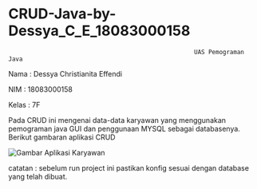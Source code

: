 # CRUD-Java-by-Dessya_C_E_18083000158
                                                        UAS Pemograman Java

Nama : Dessya Christianita Effendi

NIM : 18083000158

Kelas : 7F

Pada CRUD ini mengenai data-data karyawan yang menggunakan pemograman java GUI dan penggunaan MYSQL sebagai databasenya.
Berikut gambaran aplikasi CRUD

![Gambar Aplikasi Karyawan](https://user-images.githubusercontent.com/81345337/149688146-9ba5511c-f542-4af1-a0f0-5a199a7eca9b.jpg)

catatan : sebelum run project ini pastikan konfig sesuai dengan database yang telah dibuat.

